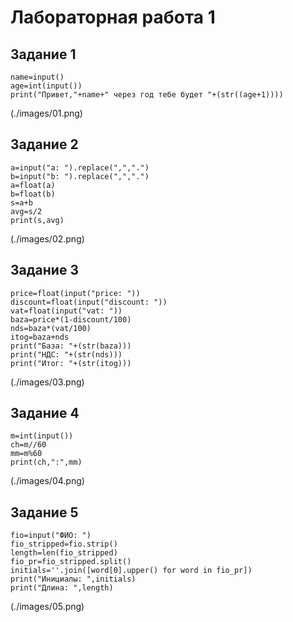 # **Лабораторная работа 1**
## Задание 1
```
name=input()
age=int(input())
print("Привет,"+name+" через год тебе будет "+(str((age+1))))
```
(./images/01.png) 
## Задание 2
```
a=input("a: ").replace(",",".")
b=input("b: ").replace(",",".")
a=float(a)
b=float(b)
s=a+b
avg=s/2
print(s,avg)
```
(./images/02.png)
## Задание 3
```
price=float(input("price: "))
discount=float(input("discount: "))
vat=float(input("vat: "))
baza=price*(1-discount/100)
nds=baza*(vat/100)
itog=baza+nds
print("База: "+(str(baza)))
print("НДС: "+(str(nds)))
print("Итог: "+(str(itog)))
```
(./images/03.png)
## Задание 4
```
m=int(input())
ch=m//60
mm=m%60
print(ch,":",mm)
```
(./images/04.png)
## Задание 5
```
fio=input("ФИО: ")
fio_stripped=fio.strip()
length=len(fio_stripped)
fio_pr=fio_stripped.split()
initials=''.join([word[0].upper() for word in fio_pr])
print("Инициалы: ",initials)
print("Длина: ",length)
```
(./images/05.png)